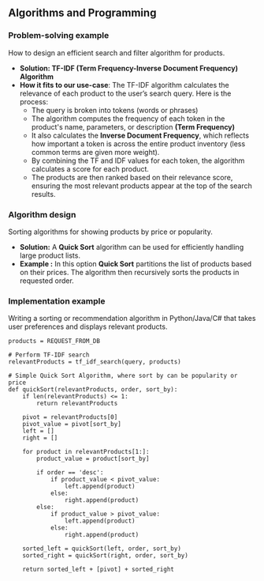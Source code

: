 ## Algorithms and Programming


### Problem-solving example

How to design an efficient search and filter algorithm for products.

- **Solution: TF-IDF (Term Frequency-Inverse Document Frequency) Algorithm**
- **How it fits to our use-case**: The TF-IDF algorithm calculates the relevance of each product to the user’s search query. Here is the process: 
	- The query is broken into tokens (words or phrases)
	- The algorithm computes the frequency of each token in the product's name, parameters, or description **(Term Frequency)**
	- It also calculates the **Inverse Document Frequency**, which reflects how important a token is across the entire product inventory (less common terms are given more weight).
	- By combining the TF and IDF values for each token, the algorithm calculates a score for each product.
	- The products are then ranked based on their relevance score, ensuring the most relevant products appear at the top of the search results.

### Algorithm design

Sorting algorithms for showing products by price or popularity.

- **Solution:** A **Quick Sort** algorithm can be used for efficiently handling large product lists.
- **Example :** In this option **Quick Sort** partitions the list of products based on their prices. The algorithm then recursively sorts the products in requested order.


### Implementation example

Writing a sorting or recommendation algorithm in Python/Java/C# that takes user preferences and displays relevant products.

```
products = REQUEST_FROM_DB 

# Perform TF-IDF search
relevantProducts = tf_idf_search(query, products)

# Simple Quick Sort Algorithm, where sort by can be popularity or price 
def quickSort(relevantProducts, order, sort_by): 
    if len(relevantProducts) <= 1:
        return relevantProducts
    
    pivot = relevantProducts[0]
    pivot_value = pivot[sort_by]
    left = []
    right = []
    
    for product in relevantProducts[1:]:
        product_value = product[sort_by]
        
        if order == 'desc':
            if product_value < pivot_value:
                left.append(product)
            else:
                right.append(product)
        else:
            if product_value > pivot_value:
                left.append(product)
            else:
                right.append(product)
    
    sorted_left = quickSort(left, order, sort_by)
    sorted_right = quickSort(right, order, sort_by)
    
    return sorted_left + [pivot] + sorted_right
```